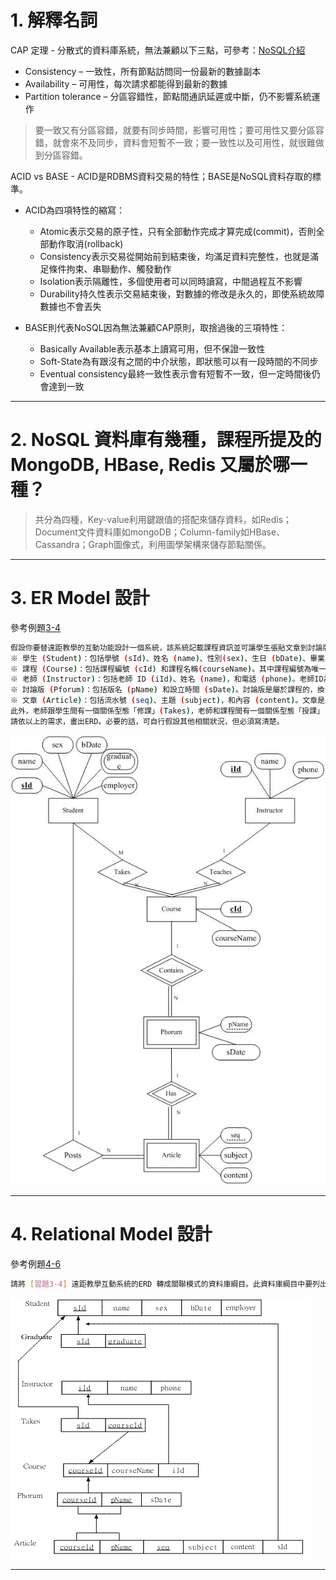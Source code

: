 # 1. 解釋名詞
CAP 定理 - 分散式的資料庫系統，無法兼顧以下三點，可參考：[NoSQL介紹](http://garyliutw.blogspot.com/2014/05/mongodb-nosql.html)

* Consistency – 一致性，所有節點訪問同一份最新的數據副本
* Availability – 可用性，每次請求都能得到最新的數據
* Partition tolerance – 分區容錯性，節點間通訊延遲或中斷，仍不影響系統運作

>要一致又有分區容錯，就要有同步時間，影響可用性；要可用性又要分區容錯，就會來不及同步，資料會短暫不一致；要一致性以及可用性，就很難做到分區容錯。

ACID vs BASE - ACID是RDBMS資料交易的特性；BASE是NoSQL資料存取的標準。
* ACID為四項特性的縮寫：
    * Atomic表示交易的原子性，只有全部動作完成才算完成(commit)，否則全部動作取消(rollback)
    * Consistency表示交易從開始前到結束後，均滿足資料完整性，也就是滿足條件拘束、串聯動作、觸發動作
    * Isolation表示隔離性，多個使用者可以同時讀寫，中間過程互不影響
    * Durability持久性表示交易結束後，對數據的修改是永久的，即使系統故障數據也不會丟失

* BASE則代表NoSQL因為無法兼顧CAP原則，取捨過後的三項特性：
    * Basically Available表示基本上讀寫可用，但不保證一致性
    * Soft-State為有跟沒有之間的中介狀態，即狀態可以有一段時間的不同步
    * Eventual consistency最終一致性表示會有短暫不一致，但一定時間後仍會達到一致
***
# 2. NoSQL 資料庫有幾種，課程所提及的 MongoDB, HBase, Redis 又屬於哪一種？
>共分為四種，Key-value利用鍵跟值的搭配來儲存資料，如Redis；Document文件資料庫如mongoDB；Column-family如HBase、Cassandra；Graph圖像式，利用圖學架構來儲存節點關係。
***

# 3. ER Model 設計
參考例題[3-4](https://0rz.tw/iDQj5)
```sh
假設你要替遠距教學的互動功能設計一個系統，該系統記載課程資訊並可讓學生張貼文章到討論版。具體說來，該系統的資料需求如下：
※ 學生 (Student)：包括學號 (sId)、姓名 (name)、性別(sex)、生日 (bDate)、畢業學校 (graduate)、和公司 (employer)。其中畢業學校可能有多個。學號為唯一。
※ 課程 (Course)：包括課程編號 (cId) 和課程名稱(courseName)。其中課程編號為唯一。
※ 老師 (Instructor)：包括老師 ID (iId)、姓名 (name)，和電話 (phone)。老師ID為唯一。
※ 討論版 (Pforum)：包括版名 (pName) 和設立時間 (sDate)。討論版是屬於課程的，換句話說，某一課程的各討論版之版名必定不同。
※ 文章 (Article)：包括流水號 (seq)、主題 (subject)，和內容 (content)。文章是屬於討論版的，換句話說，某一討論版的各文章之流水號必定不同。
此外，老師跟學生間有一個關係型態「修課」(Takes)，老師和課程間有一個關係型態「授課」(Teaches)，學生和文章間有一個關係型態「貼」 (Posts)。請注意我們只需描述現時的資料，不需描述歷史的資料，所以一門課只有一位老師教。
請依以上的需求，畫出ERD。必要的話，可自行假設其他相關狀況，但必須寫清楚。
```
![3-4](https://raw.githubusercontent.com/Walilei/Data-Modeling/master/3-4.jpg)
***

# 4. Relational Model 設計
參考例題[4-6](https://0rz.tw/ldeQb)
```sh
請將 [習題3-4] 遠距教學互動系統的ERD 轉成關聯模式的資料庫綱目。此資料庫綱目中要列出每一關聯綱目的屬性名稱、主鍵及外部鍵。 (主鍵以底線表示，外部鍵可用箭頭表示所對應的主鍵。)
```
![4-6](https://raw.githubusercontent.com/Walilei/Data-Modeling/master/4-6.gif)
***
